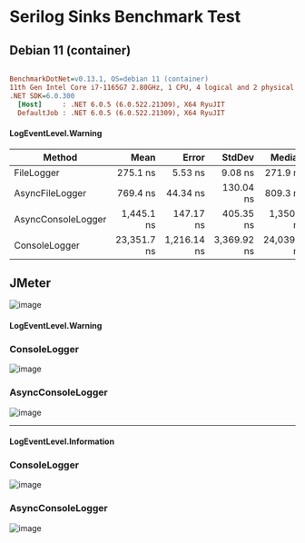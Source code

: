 
# Serilog Sinks Benchmark Test

## Debian 11 (container)
``` ini

BenchmarkDotNet=v0.13.1, OS=debian 11 (container)
11th Gen Intel Core i7-1165G7 2.80GHz, 1 CPU, 4 logical and 2 physical cores
.NET SDK=6.0.300
  [Host]     : .NET 6.0.5 (6.0.522.21309), X64 RyuJIT
  DefaultJob : .NET 6.0.5 (6.0.522.21309), X64 RyuJIT

```
#### LogEventLevel.Warning

|             Method |        Mean |       Error |      StdDev |      Median | Rank |  Gen 0 |  Gen 1 |  Gen 2 | Allocated |
|------------------- |------------:|------------:|------------:|------------:|-----:|-------:|-------:|-------:|----------:|
|         FileLogger |    275.1 ns |     5.53 ns |     9.08 ns |    271.9 ns |    I | 0.0458 |      - |      - |     288 B |
|    AsyncFileLogger |    769.4 ns |    44.34 ns |   130.04 ns |    809.3 ns |   II | 0.0458 |      - |      - |     288 B |
| AsyncConsoleLogger |  1,445.1 ns |   147.17 ns |   405.35 ns |  1,350.1 ns |  III | 0.0534 | 0.0019 | 0.0019 |     336 B |
|      ConsoleLogger | 23,351.7 ns | 1,216.14 ns | 3,369.92 ns | 24,039.0 ns |   IV | 0.5798 |      - |      - |   3,728 


## JMeter
![image](https://user-images.githubusercontent.com/104366166/172455228-8ab18f72-0e08-44d9-ba52-4295ca53ed4b.png)

#### LogEventLevel.Warning

### ConsoleLogger
![image](https://user-images.githubusercontent.com/104366166/172464632-dd49e91b-fc1d-4c6d-9ad8-ce00d262b6ee.png)

### AsyncConsoleLogger
![image](https://user-images.githubusercontent.com/104366166/172464758-dd43d8a6-3663-41b0-87d1-2d090d4248b8.png)

-----------------------------------------------------------------------------------------------------------------

#### LogEventLevel.Information

### ConsoleLogger
![image](https://user-images.githubusercontent.com/104366166/172477935-12da2397-4831-428a-99f7-76ac03e88d28.png)

### AsyncConsoleLogger
![image](https://user-images.githubusercontent.com/104366166/172477864-e2fe6216-98f9-41a1-8b78-94cc1c14a0fd.png)







